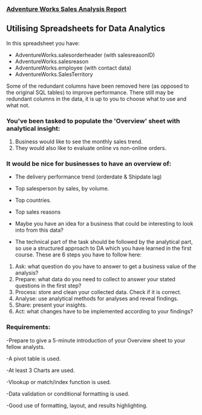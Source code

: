 ### [Adventure Works Sales Analysis Report](https://docs.google.com/spreadsheets/d/1kRYcSapO_W5zthyZE6LJrV_NJUuIqpg7Us1qs87hC-o/edit#gid=108409262)

## Utilising Spreadsheets for Data Analytics																						
In this spreadsheet you have:																									
- AdventureWorks.salesorderheader (with salesreasonID)																									
- AdventureWorks.salesreason																									
- AdventureWorks.employee (with contact data)																									
- AdventureWorks.SalesTerritory

Some of the redundant columns have been removed here (as opposed to the original SQL tables) to improve performance.			There still may be redundant columns in the data, it is up to you to choose what to use and what not.																									
### You've been tasked to populate the 'Overview' sheet with analytical insight:							
1. Business would like to see the monthly sales trend.										
2. They would also like to evaluate online vs non-online orders.																									
																
### It would be nice for businesses to have an overview of:																									
- The delivery performance trend (orderdate & Shipdate lag)																									
- Top salesperson by sales, by volume.																									
- Top countries.																									
- Top sales reasons																									
- Maybe you have an idea for a business that could be interesting to look into from this data?

- The technical part of the task should be followed by the analytical part, so use a structured approach to DA which you have learned in the first course. These are 6 steps you have to follow here:
1. Ask: what question do you have to answer to get a business value of the analysis?
2. Prepare: what data do you need to collect to answer your stated questions in the first step?
3. Process: store and clean your collected data. Check if it is correct.
4. Analyse: use analytical methods for analyses and reveal findings.
5. Share: present your insights.
6. Act: what changes have to be implemented according to your findings?

### Requirements:

-Prepare to give a 5-minute introduction of your Overview sheet to your fellow analysts.

-A pivot table is used.	

-At least 3  Charts are used.

-Vlookup or match/index function is used.

-Data validation or conditional formatting is used.

-Good use of formatting, layout,  and results highlighting.																


